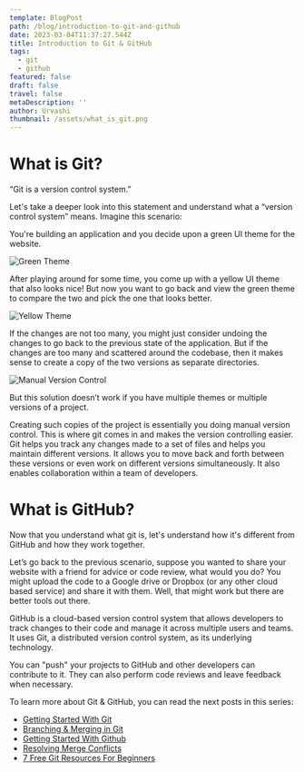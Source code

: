 ```yaml
---
template: BlogPost
path: /blog/introduction-to-git-and-github
date: 2023-03-04T11:37:27.544Z
title: Introduction to Git & GitHub
tags:
  - git
  - github
featured: false
draft: false
travel: false
metaDescription: ''
author: Urvashi
thumbnail: /assets/what_is_git.png
---
```


# What is Git?

“Git is a version control system.”

Let's take a deeper look into this statement and understand what a “version control system” means. Imagine this scenario:

You're building an application and you decide upon a green UI theme for the website.

![Green Theme](/assets/website_green.png)

After playing around for some time, you come up with a yellow UI theme that also looks nice! But now you want to go back and view the green theme to compare the two and pick the one that looks better.

![Yellow Theme](/assets/website_yellow.png)

If the changes are not too many, you might just consider undoing the changes to go back to the previous state of the application. But if the changes are too many and scattered around the codebase, then it makes sense to create a copy of the two versions as separate directories.

![Manual Version Control](/assets/manual_version_control.png)

But this solution doesn’t work if you have multiple themes or multiple versions of a project.

Creating such copies of the project is essentially you doing manual version control. This is where git comes in and makes the version controlling easier. Git helps you track any changes made to a set of files and helps you maintain different versions. It allows you to move back and forth between these versions or even work on different versions simultaneously. It also enables collaboration within a team of developers.

# What is GitHub?

Now that you understand what git is, let's understand how it's different from GitHub and how they work together.

Let’s go back to the previous scenario, suppose you wanted to share your website with a friend for advice or code review, what would you do? You might upload the code to a Google drive or Dropbox (or any other cloud based service) and share it with them. Well, that might work but there are better tools out there.

GitHub is a cloud-based version control system that allows developers to track changes to their code and manage it across multiple users and teams. It uses Git, a distributed version control system, as its underlying technology.

You can "push" your projects to GitHub and other developers can contribute to it.
They can also perform code reviews and leave feedback when necessary.

To learn more about Git & GitHub, you can read the next posts in this series:
- [Getting Started With Git](https://www.thecodedose.com/blog/getting-started-with-git)
- [Branching & Merging in Git](https://www.thecodedose.com/blog/branching-with-git)
- [Getting Started With Github](https://www.thecodedose.com/blog/getting-started-with-github)
- [Resolving Merge Conflicts](https://www.thecodedose.com/blog/resolving-merge-conflicts)
- [7 Free Git Resources For Beginners](https://www.thecodedose.com/blog/free-git-resources-for-beginners)
